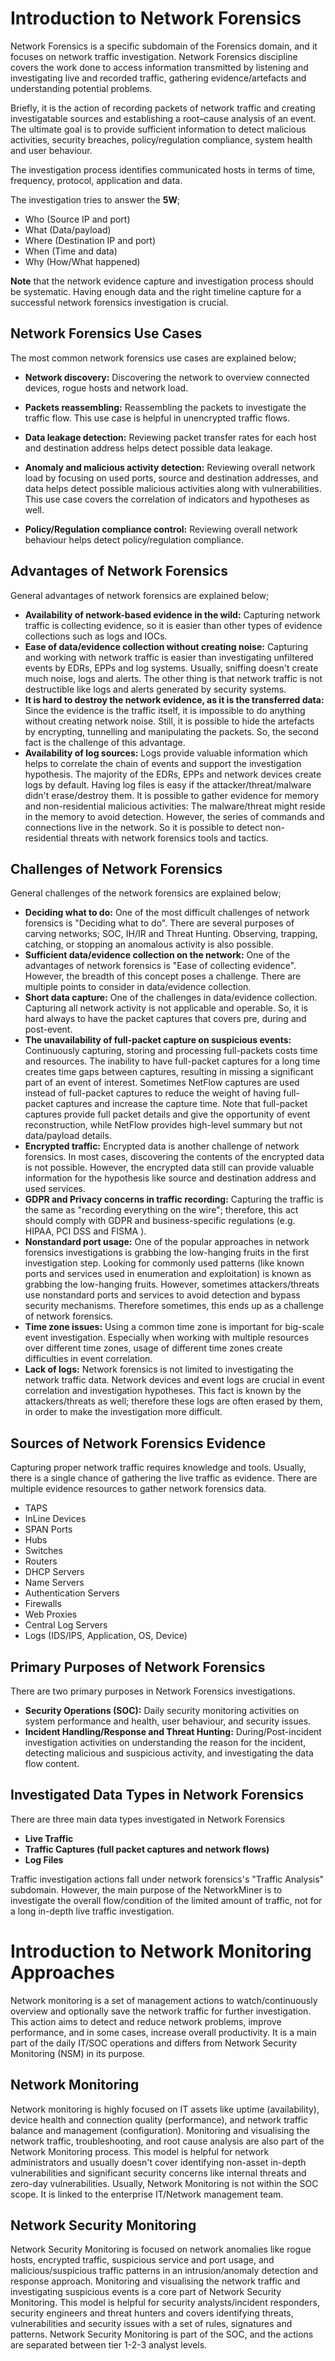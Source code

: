 # Introduction to Network Forensics

Network Forensics is a specific subdomain of the Forensics domain, and it focuses on network traffic investigation. Network Forensics discipline covers the work done to access information transmitted by listening and investigating live and recorded traffic, gathering evidence/artefacts and understanding potential problems. 

Briefly, it is the action of recording packets of network traffic and creating investigatable sources and establishing a root–cause analysis of an event. The ultimate goal is to provide sufficient information to detect malicious activities, security breaches, policy/regulation compliance, system health and user behaviour.

The investigation process identifies communicated hosts in terms of time, frequency, protocol, application and data.

The investigation tries to answer the **5W**;

* Who (Source IP and port)
* What (Data/payload)
* Where (Destination IP and port)
* When (Time and data)
* Why (How/What happened)

**Note** that the network evidence capture and investigation process should be systematic. Having enough data and the right timeline capture for a successful network forensics investigation is crucial.


## Network Forensics Use Cases

The most common network forensics use cases are explained below;

* **Network discovery:** Discovering the network to overview connected devices, rogue hosts and network load. 

* **Packets reassembling:** Reassembling the packets to investigate the traffic flow. This use case is helpful in unencrypted traffic flows.

* **Data leakage detection:** Reviewing packet transfer rates for each host and destination address helps detect possible data leakage. 

* **Anomaly and malicious activity detection:** Reviewing overall network load by focusing on used ports, source and destination addresses, and data helps detect possible malicious activities along with vulnerabilities. This use case covers the correlation of indicators and hypotheses as well.

* **Policy/Regulation compliance control:** Reviewing overall network behaviour helps detect policy/regulation compliance.

## Advantages of Network Forensics 
General advantages of network forensics are explained below;

* **Availability of network-based evidence in the wild:** Capturing network traffic is collecting evidence, so it is easier than other types of evidence collections such as logs and IOCs.
* **Ease of data/evidence collection without creating noise:** Capturing and working with network traffic is easier than investigating unfiltered events by EDRs, EPPs and log systems. Usually, sniffing doesn't create much noise, logs and alerts. The other thing is that network traffic is not destructible like logs and alerts generated by security systems.  
* **It is hard to destroy the network evidence, as it is the transferred data:** Since the evidence is the traffic itself, it is impossible to do anything without creating network noise. Still, it is possible to hide the artefacts by encrypting, tunnelling and manipulating the packets. So, the second fact is the challenge of this advantage. 
* **Availability of log sources:** Logs provide valuable information which helps to correlate the chain of events and support the investigation hypothesis. The majority of the EDRs, EPPs and network devices create logs by default. Having log files is easy if the attacker/threat/malware didn't erase/destroy them.
It is possible to gather evidence for memory and non-residential malicious activities: The malware/threat might reside in the memory to avoid detection. However, the series of commands and connections live in the network. So it is possible to detect non-residential threats with network forensics tools and tactics.


## Challenges of Network Forensics

General challenges of the network forensics are explained below;

* **Deciding what to do:** One of the most difficult challenges of network forensics is "Deciding what to do". There are several purposes of carving networks; SOC, IH/IR and Threat Hunting. Observing, trapping, catching, or stopping an anomalous activity is also possible. 
* **Sufficient data/evidence collection on the network:** One of the advantages of network forensics is "Ease of collecting evidence". However, the breadth of this concept poses a challenge. There are multiple points to consider in data/evidence collection.
* **Short data capture:** One of the challenges in data/evidence collection. Capturing all network activity is not applicable and operable. So, it is hard always to have the packet captures that covers pre, during and post-event. 
* **The unavailability of full-packet capture on suspicious events:** Continuously capturing, storing and processing full-packets costs time and resources. The inability to have full-packet captures for a long time creates time gaps between captures, resulting in missing a significant part of an event of interest. Sometimes NetFlow captures are used instead of full-packet captures to reduce the weight of having full-packet captures and increase the capture time. Note that full-packet captures provide full packet details and give the opportunity of event reconstruction, while NetFlow provides high-level summary but not data/payload details.
* **Encrypted traffic:** Encrypted data is another challenge of network forensics. In most cases, discovering the contents of the encrypted data is not possible. However, the encrypted data still can provide valuable information for the hypothesis like source and destination address and used services.
* **GDPR and Privacy concerns in traffic recording:** Capturing the traffic is the same as "recording everything on the wire"; therefore, this act should comply with GDPR and business-specific regulations (e.g. HIPAA, PCI DSS and FISMA ).
* **Nonstandard port usage:** One of the popular approaches in network forensics investigations is grabbing the low-hanging fruits in the first investigation step. Looking for commonly used patterns (like known ports and services used in enumeration and exploitation) is known as grabbing the low-hanging fruits. However, sometimes attackers/threats use nonstandard ports and services to avoid detection and bypass security mechanisms. Therefore sometimes, this ends up as a challenge of network forensics.
* **Time zone issues:** Using a common time zone is important for big-scale event investigation. Especially when working with multiple resources over different time zones, usage of different time zones create difficulties in event correlation.
* **Lack of logs:** Network forensics is not limited to investigating the network traffic data. Network devices and event logs are crucial in event correlation and investigation hypotheses. This fact is known by the attackers/threats as well; therefore these logs are often erased by them, in order to make the investigation more difficult.

## Sources of Network Forensics Evidence

Capturing proper network traffic requires knowledge and tools. Usually, there is a single chance of gathering the live traffic as evidence. There are multiple evidence resources to gather network forensics data.

* TAPS
* InLine Devices
* SPAN Ports
* Hubs
* Switches
* Routers
* DHCP Servers
* Name Servers
* Authentication Servers
* Firewalls
* Web Proxies
* Central Log Servers
* Logs (IDS/IPS, Application, OS, Device)

## Primary Purposes of Network Forensics 

There are two primary purposes in Network Forensics investigations.

* **Security Operations (SOC):** Daily security monitoring activities on system performance and health, user behaviour, and security issues.
* **Incident Handling/Response and Threat Hunting:** During/Post-incident investigation activities on understanding the reason for the incident, detecting malicious and suspicious activity, and investigating the data flow content.


## Investigated Data Types in Network Forensics

There are three main data types investigated in Network Forensics

* **Live Traffic**
* **Traffic Captures (full packet captures and network flows)**
* **Log Files**

Traffic investigation actions fall under network forensics's "Traffic Analysis" subdomain. However, the main purpose of the NetworkMiner is to investigate the overall flow/condition of the limited amount of traffic, not for a long in-depth live traffic investigation.

# Introduction to Network Monitoring Approaches
Network monitoring is a set of management actions to watch/continuously overview and optionally save the network traffic for further investigation. This action aims to detect and reduce network problems, improve performance, and in some cases, increase overall productivity. It is a main part of the daily IT/SOC operations and differs from Network Security Monitoring (NSM) in its purpose.

## Network Monitoring
Network monitoring is highly focused on IT assets like uptime (availability), device health and connection quality (performance), and network traffic balance and management (configuration). Monitoring and visualising the network traffic, troubleshooting, and root cause analysis are also part of the Network Monitoring process. This model is helpful for network administrators and usually doesn't cover identifying non-asset in-depth vulnerabilities and significant security concerns like internal threats and zero-day vulnerabilities. Usually, Network Monitoring is not within the SOC scope. It is linked to the enterprise IT/Network management team.

## Network Security Monitoring
Network Security Monitoring is focused on network anomalies like rogue hosts, encrypted traffic, suspicious service and port usage, and malicious/suspicious traffic patterns in an intrusion/anomaly detection and response approach. Monitoring and visualising the network traffic and investigating suspicious events is a core part of Network Security Monitoring. This model is helpful for security analysts/incident responders, security engineers and threat hunters and covers identifying threats, vulnerabilities and security issues with a set of rules, signatures and patterns. Network Security Monitoring is part of the SOC, and the actions are separated between tier 1-2-3 analyst levels.

